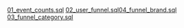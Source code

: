 [01_event_counts.sql](https://github.com/user-attachments/files/22872115/01_event_counts.sql)
[02_user_funnel.sql](https://github.com/user-attachments/files/22872117/02_user_funnel.sql)[04_funnel_brand.sql](https://github.com/user-attachments/files/22872119/04_funnel_brand.sql)
[03_funnel_category.sql](https://github.com/user-attachments/files/22872118/03_funnel_category.sql)
